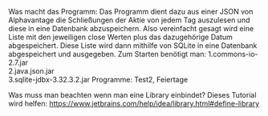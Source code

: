 Was macht das Programm:
Das Programm dient dazu aus einer JSON von Alphavantage die Schließungen der Aktie von jedem Tag auszulesen und diese in eine Datenbank abzuspeichern. Also vereinfacht gesagt wird eine Liste mit den jeweiligen close Werten plus das dazugehörige Datum abgespeichert. Diese Liste wird dann mithilfe von SQLite in eine Datenbank abgespeichert und ausgegeben.
Zum Starten benötigt man:
1.commons-io-2.7.jar <br>2.java.json.jar  <br> 3.sqlite-jdbx-3.32.3.2.jar
Programme: Test2, Feiertage

Was muss man beachten wenn man eine Library einbindet?
Dieses Tutorial wird helfen:
https://www.jetbrains.com/help/idea/library.html#define-library
